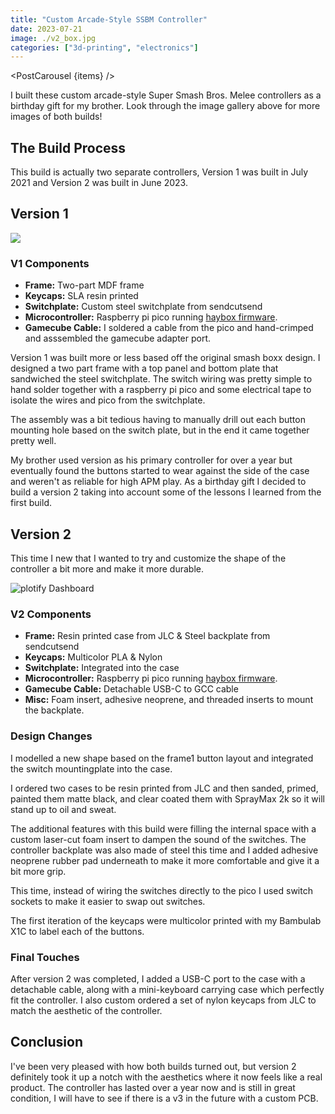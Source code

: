 ```yaml
---
title: "Custom Arcade-Style SSBM Controller"
date: 2023-07-21
image: ./v2_box.jpg
categories: ["3d-printing", "electronics"]
---
```


<script>
    import PostCarousel from '$lib/components/PostCarousel.svelte';

    const items = [
        { 
            type: 'image',
            src: "/posts/boxx/v2_box.jpg", 
            alt: "Finished Controller v2" 
        },
        { 
            type: 'image',
            src: "/posts/boxx/v1_box_render.png", 
            alt: "v1 Controller Render" 
        },
        { 
            type: 'video',
            src: "/posts/boxx/v1_button.mp4", 
            alt: "Resin keycap test" 
        },
        { 
            type: 'image',
            src: "/posts/boxx/v1_plate.jpg", 
            alt: "Keyswitch plate from sendcutsend" 
        },
        { 
            type: 'image',
            src: "/posts/boxx/v1_plate_buttons.jpg", 
            alt: "Keyswitch plate with buttons" 
        },
        { 
            type: 'image',
            src: "/posts/boxx/v1_wiring.jpg", 
            alt: "v1 Controller Wiring" 
        },
        { 
            type: 'image',
            src: "/posts/boxx/v1_front.jpg", 
            alt: "v1 Controller Front View" 
        },
        { 
            type: 'image',
            src: "/posts/boxx/v1_back.jpg", 
            alt: "v1 Controller Back View" 
        },
        { 
            type: 'image',
            src: "/posts/boxx/v2_prewire.jpg", 
            alt: "v2 Controller Pre-wiring" 
        },
        { 
            type: 'image',
            src: "/posts/boxx/v2_postwire.jpg",
            alt: "v2 Controller Finished Wiring"
        },
        { 
            type: 'video',
            src: "/posts/boxx/v2_button_test.mp4",
            alt: "v2 Controller Button Test"
        },
        { 
            type: 'image',
            src: "/posts/boxx/v2_case.jpg",
            alt: "v2 Controller Case and injection molded buttons"
        }
    ];
</script>

<PostCarousel {items} />

I built these custom arcade-style Super Smash Bros. Melee controllers as a birthday gift for my brother.
Look through the image gallery above for more images of both builds!

## The Build Process  

This build is actually two separate controllers, Version 1 was built in July 2021 and Version 2 was built in June 2023. 

## Version 1
<div class="flex flex-col items-center w-full my-8">
    <img 
        src="/posts/boxx/v1_front.jpg" 
        class="w-3/4 md:w-2/3 lg:w-1/2 h-auto rounded-lg shadow-lg" 
    />
</div>

### V1 Components

- **Frame:**  Two-part MDF frame
- **Keycaps:**  SLA resin printed
- **Switchplate:**  Custom steel switchplate from sendcutsend
- **Microcontroller:**  Raspberry pi pico running [haybox firmware](https://github.com/JonnyHaystack/HayBox).
- **Gamecube Cable:**  I soldered a cable from the pico and hand-crimped and asssembled the gamecube adapter port.

Version 1 was built more or less based off the original smash boxx design. I designed a two part frame with a top panel and bottom plate that sandwiched the steel switchplate.
The switch wiring was pretty simple to hand solder together with a raspberry pi pico and some electrical tape to isolate the wires and pico from the switchplate.

The assembly was a bit tedious having to manually drill out each button mounting hole based on the switch plate, but in the end it came together pretty well.

My brother used version as his primary controller for over a year but eventually found the buttons started to wear against the side of the case and weren't as reliable for high APM play. As a birthday gift I decided to build a version 2 taking into account some of the lessons I learned from the first build. 

## Version 2
This time I new that I wanted to try and customize the shape of the controller a bit more and make it more durable. 


<div class="flex flex-col items-center w-full my-8">
    <img 
        src="/posts/boxx/v2_case.jpg" 
        alt="plotify Dashboard" 
        class="w-3/4 md:w-2/3 lg:w-1/2 h-auto rounded-lg shadow-lg" 
    />
</div>

### V2 Components

- **Frame:**  Resin printed case from JLC & Steel backplate from sendcutsend
- **Keycaps:**  Multicolor PLA & Nylon
- **Switchplate:**  Integrated into the case
- **Microcontroller:**  Raspberry pi pico running [haybox firmware](https://github.com/JonnyHaystack/HayBox).
- **Gamecube Cable:**  Detachable USB-C to GCC cable
- **Misc:**  Foam insert, adhesive neoprene, and threaded inserts to mount the backplate.

### Design Changes
I modelled a new shape based on the frame1 button layout and integrated the switch mountingplate into the case. 

I ordered two cases to be resin printed from JLC and then sanded, primed, painted them matte black, and clear coated them with SprayMax 2k so it will stand up to oil and sweat.

The additional features with this build were filling the internal space with a custom laser-cut foam insert to dampen the sound of the switches. 
The controller backplate was also made of steel this time and I added adhesive neoprene rubber pad underneath to make it more comfortable and give it a bit more grip. 

This time, instead of wiring the switches directly to the pico I used switch sockets to make it easier to swap out switches.

The first iteration of the keycaps were multicolor printed with my Bambulab X1C to label each of the buttons.

### Final Touches
After version 2 was completed, I added a USB-C port to the case with a detachable cable, along with a mini-keyboard carrying case which perfectly fit the controller.
I also custom ordered a set of nylon keycaps from JLC to match the aesthetic of the controller.

## Conclusion
I've been very pleased with how both builds turned out, but version 2 definitely took it up a notch with the aesthetics where it now feels like a real product.
The controller has lasted over a year now and is still in great condition, I will have to see if there is a v3 in the future with a custom PCB.

